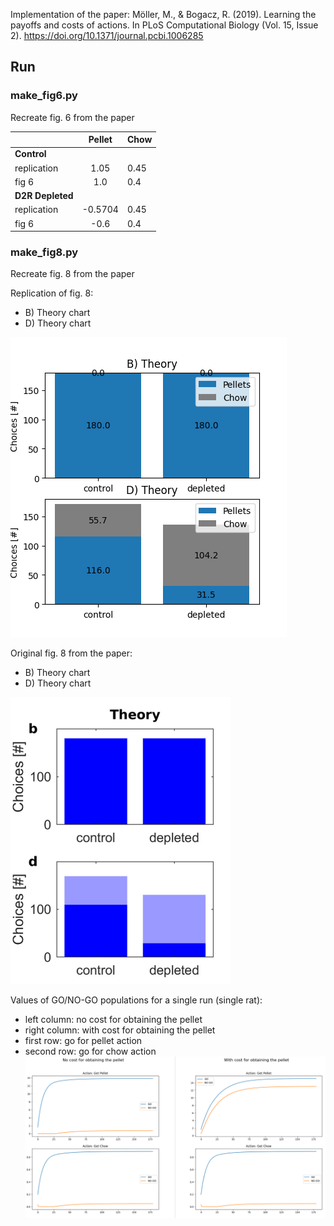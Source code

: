 Implementation of the paper: Möller, M., & Bogacz, R. (2019). Learning the payoffs and costs of actions. 
In PLoS Computational Biology (Vol. 15, Issue 2). https://doi.org/10.1371/journal.pcbi.1006285

## Run

### make_fig6.py
Recreate fig. 6 from the paper

|                            |  Pellet | Chow |
|----------------------------|:-------:|------|
| **Control**                |         |      |
| replication                | 1.05    | 0.45 |
| fig 6                      | 1.0     | 0.4  |
| **D2R Depleted**           |         |      |
| replication                | -0.5704 | 0.45 |
| fig 6                      | -0.6    | 0.4  |

### make_fig8.py
Recreate fig. 8 from the paper

Replication of fig. 8:
* B) Theory chart
* D) Theory chart

![fig8](figures/fig8.png)

Original fig. 8 from the paper: 
* B) Theory chart
* D) Theory chart

![fig8publication](figures/fig8_publication_b_d.png)

Values of GO/NO-GO populations for a single run (single rat):
* left column: no cost for obtaining the pellet
* right column: with cost for obtaining the pellet
* first row: go for pellet action
* second row: go for chow action
![go/no-go](figures/go-nogo-values.png)